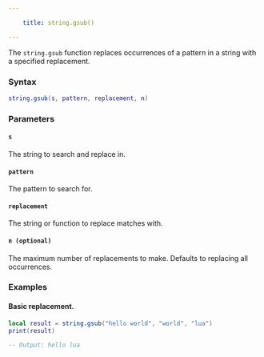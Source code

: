 ```yaml
---

    title: string.gsub() 

---
```


The `string.gsub` function replaces occurrences of a pattern in a string with a specified replacement.

### Syntax  
```lua
string.gsub(s, pattern, replacement, n)
```  

### Parameters  

#### `s`  
The string to search and replace in.  

#### `pattern`  
The pattern to search for.  

#### `replacement`  
The string or function to replace matches with.  

#### `n (optional)`  
The maximum number of replacements to make. Defaults to replacing all occurrences.  

### Examples  

#### Basic replacement.
```lua
local result = string.gsub("hello world", "world", "lua")
print(result)

-- Output: hello lua
```  

